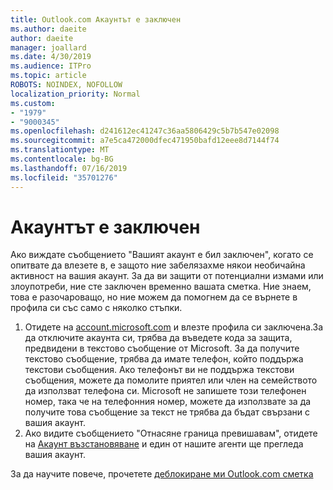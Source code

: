 ```yaml
---
title: Outlook.com Акаунтът е заключен
ms.author: daeite
author: daeite
manager: joallard
ms.date: 4/30/2019
ms.audience: ITPro
ms.topic: article
ROBOTS: NOINDEX, NOFOLLOW
localization_priority: Normal
ms.custom:
- "1979"
- "9000345"
ms.openlocfilehash: d241612ec41247c36aa5806429c5b7b547e02098
ms.sourcegitcommit: a7e5ca472000dfec471950bafd12eee8d7144f74
ms.translationtype: MT
ms.contentlocale: bg-BG
ms.lasthandoff: 07/16/2019
ms.locfileid: "35701276"
---
```

# <a name="account-locked"></a>Акаунтът е заключен

Ако виждате съобщението "Вашият акаунт е бил заключен", когато се опитвате да влезете в, е защото ние забелязахме някои необичайна активност на вашия акаунт. За да ви защити от потенциални измами или злоупотреби, ние сте заключен временно вашата сметка. Ние знаем, това е разочароващо, но ние можем да помогнем да се върнете в профила си със само с няколко стъпки.

1. Отидете на [account.microsoft.com](https://go.microsoft.com/fwlink/?linkid=2090484) и влезте профила си заключена.За да отключите акаунта си, трябва да въведете кода за защита, предвидени в текстово съобщение от Microsoft. За да получите текстово съобщение, трябва да имате телефон, който поддържа текстови съобщения. Ако телефонът ви не поддържа текстови съобщения, можете да помолите приятел или член на семейството да използват телефона си. Microsoft не запишете този телефонен номер, така че на телефонния номер, можете да използвате за да получите това съобщение за текст не трябва да бъдат свързани с вашия акаунт.
2. Ако видите съобщението "Отнасяне граница превишавам", отидете на [Акаунт възстановяване](https://go.microsoft.com/fwlink/?linkid=2090483) и един от нашите агенти ще прегледа вашия акаунт.

За да научите повече, прочетете [деблокиране ми Outlook.com сметка](https://support.office.com/article/f4ad2701-d166-4d8b-8a6a-9af2a1f8a4c4?wt.mc_id=Office_Outlook_com_Alchemy) 